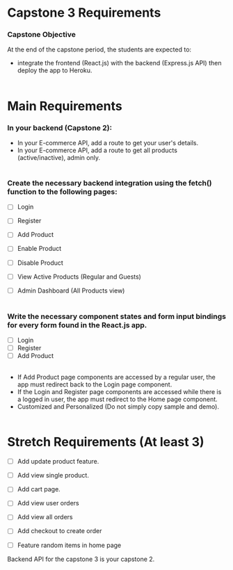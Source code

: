 # Capstone 3 Requirements
### Capstone Objective

At the end of the capstone period, the students are expected to:
- integrate the frontend (React.js) with the backend (Express.js API) then deploy the app to Heroku.
<br><br>
# Main Requirements

### In your backend (Capstone 2):
- In your E-commerce API, add a route to get your user's details.  
- In your E-commerce API, add a route to get all products (active/inactive), admin only.
<br><br>

### Create the necessary backend integration using the fetch() function to the following pages:

- [ ]  Login

- [ ]  Register
- [ ]  Add Product
- [ ]  Enable Product
- [ ]  Disable Product
- [ ]  View Active Products (Regular and Guests)
- [ ]  Admin Dashboard (All Products view)
<br><br>
### Write the necessary component states and form input bindings for every form found in the React.js app.
- [ ]  Login
- [ ]  Register
- [ ]  Add Product
<br><br>

- If Add Product page components are accessed by a regular user, the app must redirect back to the Login page component.
- If the Login and Register page components are accessed while there is a logged in user, the app must redirect to the Home page component.
- Customized and Personalized (Do not simply copy sample and demo).
<br><br>
# Stretch Requirements (At least 3)

- [ ] Add update product feature.

- [ ] Add view single product.
- [ ] Add cart page.
- [ ] Add view user orders
- [ ] Add view all orders
- [ ] Add checkout to create order
- [ ] Feature random items in home page

Backend API for the capstone 3 is your capstone 2.